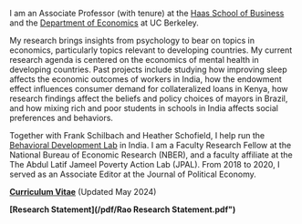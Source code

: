 I am an Associate Professor (with tenure) at the [Haas School of Business](https://haas.berkeley.edu/) and the [Department of Economics](https://www.econ.berkeley.edu/) at UC Berkeley.

My research brings insights from psychology to bear on topics in economics, particularly topics relevant to developing countries. My current research agenda is centered on the economics of mental health in developing countries. Past projects include studying how improving sleep affects the economic outcomes of workers in India, how the endowment effect influences consumer demand for collateralized loans in Kenya, how research findings affect the beliefs and policy choices of mayors in Brazil, and how mixing rich and poor students in schools in India affects social preferences and behaviors.

Together with Frank Schilbach and Heather Schofield, I help run the [Behavioral Development Lab](https://behavioraldevlab.org/index.html) in India. I am a Faculty Research Fellow at the National Bureau of Economic Research (NBER), and a faculty affiliate at the The Abdul Latif Jameel Poverty Action Lab (JPAL). From 2018 to 2020, I served as an Associate Editor at the Journal of Political Economy.

__[Curriculum Vitae](/pdf/Rao_CV_latest.pdf")__ (Updated May 2024)

__[Research Statement](/pdf/Rao Research Statement.pdf")__ 
